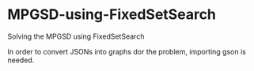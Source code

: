 # MPGSD-using-FixedSetSearch
Solving the MPGSD using FixedSetSearch

In order to convert JSONs into graphs dor the problem, importing gson is needed.
